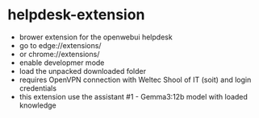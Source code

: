 # helpdesk-extension
- brower extension for the openwebui helpdesk
- go to edge://extensions/
- or chrome://extensions/
- enable developmer mode
- load the unpacked downloaded folder
- requires OpenVPN connection with Weltec Shool of IT (soit) and login credentials
- this extension use the assistant #1 - Gemma3:12b model with loaded knowledge
